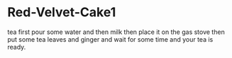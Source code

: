 # Red-Velvet-Cake1
tea 
first pour some water and then milk
then place it on the gas stove
then put some tea leaves and ginger
and wait for some time and your tea is ready.